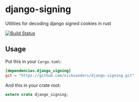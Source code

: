 django-signing
==============

Utilities for decoding django signed cookies in rust

[![Build Status](https://travis-ci.org/nicksanders/rust-django-signing.svg?branch=master)](https://travis-ci.org/nicksanders/rust-django-signing)

## Usage

Put this in your `Cargo.toml`:

```toml
[dependencies.django_signing]
git = "https://github.com/nicksanders/django-signing.git"
```

And this in your crate root:

```rust
extern crate django_signing;
```
